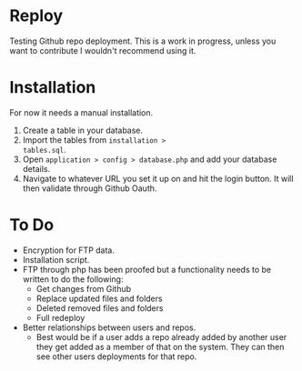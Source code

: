 Reploy
=======

Testing Github repo deployment. This is a work in progress, unless you want to contribute I wouldn't recommend using it.

# Installation

For now it needs a manual installation.

1. Create a table in your database.
2. Import the tables from <code>installation > tables.sql</code>.
3. Open <code>application > config > database.php</code> and add your database details.
4. Navigate to whatever URL you set it up on and hit the login button. It will then validate through Github Oauth.

# To Do

* Encryption for FTP data.
* Installation script.
* FTP through php has been proofed but a functionality needs to be written to do the following:
    * Get changes from Github
    * Replace updated files and folders
    * Deleted removed files and folders
    * Full redeploy
* Better relationships between users and repos.
    * Best would be if a user adds a repo already added by another user they get added as a member of that on the system. They can then see other users deployments for that repo.